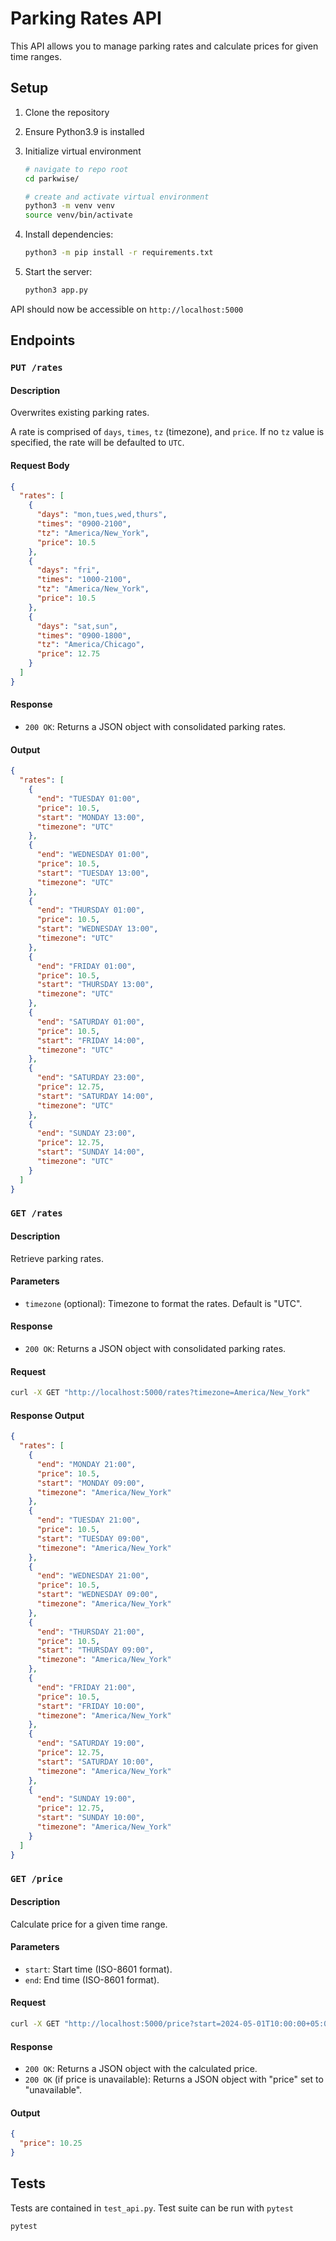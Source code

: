 # Parking Rates API

This API allows you to manage parking rates and calculate prices for given time ranges.

## Setup

1. Clone the repository

2. Ensure Python3.9 is installed

3. Initialize virtual environment

   ```bash
   # navigate to repo root
   cd parkwise/

   # create and activate virtual environment
   python3 -m venv venv
   source venv/bin/activate
   ```

4. Install dependencies:

   ```bash
   python3 -m pip install -r requirements.txt
   ```

5. Start the server:

   ```bash
   python3 app.py
   ```

API should now be accessible on `http://localhost:5000`

## Endpoints

### `PUT /rates`

#### Description

Overwrites existing parking rates.

A rate is comprised of `days`, `times`, `tz` (timezone), and `price`. If no `tz` value is specified, the rate will be defaulted to `UTC`.

#### Request Body

```json
{
  "rates": [
    {
      "days": "mon,tues,wed,thurs",
      "times": "0900-2100",
      "tz": "America/New_York",
      "price": 10.5
    },
    {
      "days": "fri",
      "times": "1000-2100",
      "tz": "America/New_York",
      "price": 10.5
    },
    {
      "days": "sat,sun",
      "times": "0900-1800",
      "tz": "America/Chicago",
      "price": 12.75
    }
  ]
}
```

#### Response

- `200 OK`: Returns a JSON object with consolidated parking rates.

#### Output

```json
{
  "rates": [
    {
      "end": "TUESDAY 01:00",
      "price": 10.5,
      "start": "MONDAY 13:00",
      "timezone": "UTC"
    },
    {
      "end": "WEDNESDAY 01:00",
      "price": 10.5,
      "start": "TUESDAY 13:00",
      "timezone": "UTC"
    },
    {
      "end": "THURSDAY 01:00",
      "price": 10.5,
      "start": "WEDNESDAY 13:00",
      "timezone": "UTC"
    },
    {
      "end": "FRIDAY 01:00",
      "price": 10.5,
      "start": "THURSDAY 13:00",
      "timezone": "UTC"
    },
    {
      "end": "SATURDAY 01:00",
      "price": 10.5,
      "start": "FRIDAY 14:00",
      "timezone": "UTC"
    },
    {
      "end": "SATURDAY 23:00",
      "price": 12.75,
      "start": "SATURDAY 14:00",
      "timezone": "UTC"
    },
    {
      "end": "SUNDAY 23:00",
      "price": 12.75,
      "start": "SUNDAY 14:00",
      "timezone": "UTC"
    }
  ]
}
```

### `GET /rates`

#### Description

Retrieve parking rates.

#### Parameters

- `timezone` (optional): Timezone to format the rates. Default is "UTC".

#### Response

- `200 OK`: Returns a JSON object with consolidated parking rates.

#### Request

```bash
curl -X GET "http://localhost:5000/rates?timezone=America/New_York"
```

#### Response Output

```json
{
  "rates": [
    {
      "end": "MONDAY 21:00",
      "price": 10.5,
      "start": "MONDAY 09:00",
      "timezone": "America/New_York"
    },
    {
      "end": "TUESDAY 21:00",
      "price": 10.5,
      "start": "TUESDAY 09:00",
      "timezone": "America/New_York"
    },
    {
      "end": "WEDNESDAY 21:00",
      "price": 10.5,
      "start": "WEDNESDAY 09:00",
      "timezone": "America/New_York"
    },
    {
      "end": "THURSDAY 21:00",
      "price": 10.5,
      "start": "THURSDAY 09:00",
      "timezone": "America/New_York"
    },
    {
      "end": "FRIDAY 21:00",
      "price": 10.5,
      "start": "FRIDAY 10:00",
      "timezone": "America/New_York"
    },
    {
      "end": "SATURDAY 19:00",
      "price": 12.75,
      "start": "SATURDAY 10:00",
      "timezone": "America/New_York"
    },
    {
      "end": "SUNDAY 19:00",
      "price": 12.75,
      "start": "SUNDAY 10:00",
      "timezone": "America/New_York"
    }
  ]
}
```

### `GET /price`

#### Description

Calculate price for a given time range.

#### Parameters

- `start`: Start time (ISO-8601 format).
- `end`: End time (ISO-8601 format).

#### Request

```bash
curl -X GET "http://localhost:5000/price?start=2024-05-01T10:00:00+05:00&end=2024-05-01T15:00:00+05:00"
```

#### Response

- `200 OK`: Returns a JSON object with the calculated price.
- `200 OK` (if price is unavailable): Returns a JSON object with "price" set to "unavailable".

#### Output

```json
{
  "price": 10.25
}
```

## Tests

Tests are contained in `test_api.py`. Test suite can be run with `pytest`

```bash
pytest
```
